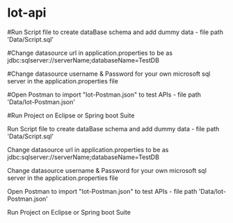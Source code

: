 # Iot-api

#Run Script file to create dataBase schema and add dummy data - file path 'Data/Script.sql'

#Change datasource url in application.properties to be as jdbc:sqlserver://serverName;databaseName=TestDB

#Change datasource username & Password for your own microsoft sql server in the application.properties file

#Open Postman to import "Iot-Postman.json" to test APIs - file path 'Data/Iot-Postman.json'

#Run Project on Eclipse or Spring boot Suite
 
 Run Script file to create dataBase schema and add dummy data - file path 'Data/Script.sql'
 
 Change datasource url in application.properties to be as jdbc:sqlserver://serverName;databaseName=TestDB
  
 Change datasource username & Password for your own microsoft sql server in the application.properties file

 Open Postman to import "Iot-Postman.json"  to test APIs - file path 'Data/Iot-Postman.json'
 
 Run Project on Eclipse or Spring boot Suite 
 
